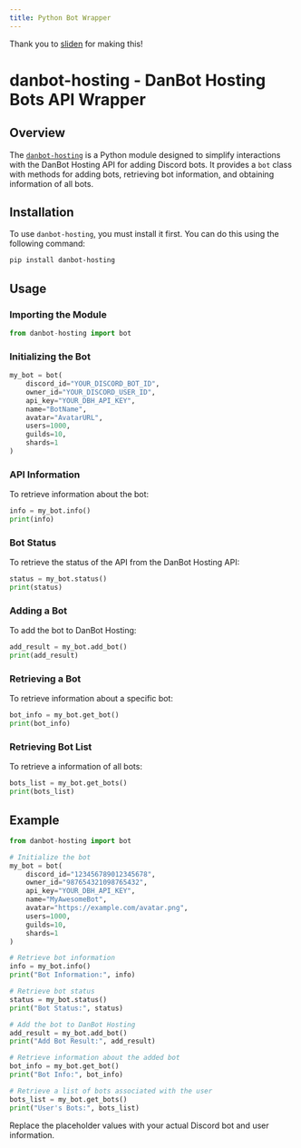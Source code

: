 ```yaml
---
title: Python Bot Wrapper 
---
```


Thank you to <a href="https://discord.com/channels/@me/915989266943860746">sliden</a> for making this!

# danbot-hosting - DanBot Hosting Bots API Wrapper

## Overview

The [`danbot-hosting`](https://github.com/DanBot-Hosting/dbh-bot-wrapper) is a Python module designed to simplify interactions with the DanBot Hosting API for adding Discord bots. It provides a `bot` class with methods for adding bots, retrieving bot information, and obtaining information of all bots.

## Installation

To use `danbot-hosting`, you must install it first. You can do this using the following command:

```bash
pip install danbot-hosting
```

## Usage

### Importing the Module

```python
from danbot-hosting import bot
```

### Initializing the Bot

```python
my_bot = bot(
    discord_id="YOUR_DISCORD_BOT_ID",
    owner_id="YOUR_DISCORD_USER_ID",
    api_key="YOUR_DBH_API_KEY",
    name="BotName",
    avatar="AvatarURL",
    users=1000,
    guilds=10,
    shards=1
)
```

### API Information

To retrieve information about the bot:

```python
info = my_bot.info()
print(info)
```

### Bot Status

To retrieve the status of the API from the DanBot Hosting API:

```python
status = my_bot.status()
print(status)
```

### Adding a Bot

To add the bot to DanBot Hosting:

```python
add_result = my_bot.add_bot()
print(add_result)
```

### Retrieving a Bot

To retrieve information about a specific bot:

```python
bot_info = my_bot.get_bot()
print(bot_info)
```

### Retrieving Bot List

To retrieve a information of all bots:

```python
bots_list = my_bot.get_bots()
print(bots_list)
```

## Example

```python
from danbot-hosting import bot

# Initialize the bot
my_bot = bot(
    discord_id="123456789012345678",
    owner_id="987654321098765432",
    api_key="YOUR_DBH_API_KEY",
    name="MyAwesomeBot",
    avatar="https://example.com/avatar.png",
    users=1000,
    guilds=10,
    shards=1
)

# Retrieve bot information
info = my_bot.info()
print("Bot Information:", info)

# Retrieve bot status
status = my_bot.status()
print("Bot Status:", status)

# Add the bot to DanBot Hosting
add_result = my_bot.add_bot()
print("Add Bot Result:", add_result)

# Retrieve information about the added bot
bot_info = my_bot.get_bot()
print("Bot Info:", bot_info)

# Retrieve a list of bots associated with the user
bots_list = my_bot.get_bots()
print("User's Bots:", bots_list)
```

Replace the placeholder values with your actual Discord bot and user information.